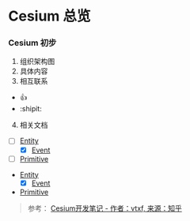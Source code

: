 # **Cesium 总览**
### Cesium 初步
1. 组织架构图
2. 具体内容
3. 相互联系
  - :+1:
  - :shipit:

4. 相关文档
  - [ ] [Entity](Cesium-Entity.md)
    - [x] [Event](Cesium-Event.md)
  - [ ] [Primitive](Cesium-Primitive.md)

<!-- Primitive -->

* [Entity](Cesium-Entity.md)
  * [x] [Event](Cesium-Event.md)
* [Primitive](Cesium-Primitive.md)

> 参考：
> [Cesium开发笔记 - 作者：vtxf, 来源：知乎](https://zhuanlan.zhihu.com/p/80904975)